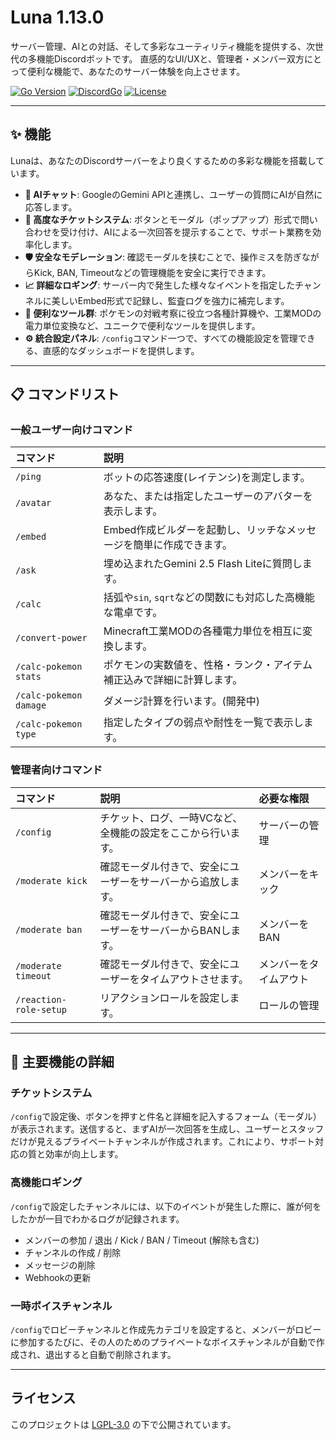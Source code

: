 # Luna 1.13.0

サーバー管理、AIとの対話、そして多彩なユーティリティ機能を提供する、次世代の多機能Discordボットです。
直感的なUI/UXと、管理者・メンバー双方にとって便利な機能で、あなたのサーバー体験を向上させます。

[![Go Version](https://img.shields.io/badge/Go-1.18%2B-blue.svg)](https://golang.org/)
[![DiscordGo](https://img.shields.io/badge/lib-DiscordGo-blue.svg)](https://github.com/bwmarrin/discordgo)
[![License](https://img.shields.io/badge/License-LGPL--3.0-blue.svg)](LICENSE)

---

## ✨ 機能

Lunaは、あなたのDiscordサーバーをより良くするための多彩な機能を搭載しています。

* **🤖 AIチャット**: GoogleのGemini APIと連携し、ユーザーの質問にAIが自然に応答します。
* **🎫 高度なチケットシステム**: ボタンとモーダル（ポップアップ）形式で問い合わせを受け付け、AIによる一次回答を提示することで、サポート業務を効率化します。
* **🛡️ 安全なモデレーション**: 確認モーダルを挟むことで、操作ミスを防ぎながらKick, BAN, Timeoutなどの管理機能を安全に実行できます。
* **📈 詳細なロギング**: サーバー内で発生した様々なイベントを指定したチャンネルに美しいEmbed形式で記録し、監査ログを強力に補完します。
* **🔧 便利なツール群**: ポケモンの対戦考察に役立つ各種計算機や、工業MODの電力単位変換など、ユニークで便利なツールを提供します。
* **⚙️ 統合設定パネル**: `/config`コマンド一つで、すべての機能設定を管理できる、直感的なダッシュボードを提供します。

---

## 📋 コマンドリスト

### **一般ユーザー向けコマンド**

| コマンド | 説明 |
|:---|:---|
| `/ping` | ボットの応答速度(レイテンシ)を測定します。 |
| `/avatar` | あなた、または指定したユーザーのアバターを表示します。|
| `/embed` | Embed作成ビルダーを起動し、リッチなメッセージを簡単に作成できます。|
| `/ask` | 埋め込まれたGemini 2.5 Flash Liteに質問します。 |
| `/calc` | 括弧や`sin`, `sqrt`などの関数にも対応した高機能な電卓です。 |
| `/convert-power` | Minecraft工業MODの各種電力単位を相互に変換します。 |
| `/calc-pokemon stats` | ポケモンの実数値を、性格・ランク・アイテム補正込みで詳細に計算します。 |
| `/calc-pokemon damage`| ダメージ計算を行います。(開発中) |
| `/calc-pokemon type` | 指定したタイプの弱点や耐性を一覧で表示します。 |

### **管理者向けコマンド**

| コマンド | 説明 | 必要な権限 |
|:---|:---|:---|
| `/config` | チケット、ログ、一時VCなど、全機能の設定をここから行います。 | サーバーの管理 |
| `/moderate kick` | 確認モーダル付きで、安全にユーザーをサーバーから追放します。| メンバーをキック |
| `/moderate ban` | 確認モーダル付きで、安全にユーザーをサーバーからBANします。| メンバーをBAN |
| `/moderate timeout` | 確認モーダル付きで、安全にユーザーをタイムアウトさせます。| メンバーをタイムアウト |
| `/reaction-role-setup` | リアクションロールを設定します。 | ロールの管理 |

---
## 🌟 主要機能の詳細

### チケットシステム
`/config`で設定後、ボタンを押すと件名と詳細を記入するフォーム（モーダル）が表示されます。送信すると、まずAIが一次回答を生成し、ユーザーとスタッフだけが見えるプライベートチャンネルが作成されます。これにより、サポート対応の質と効率が向上します。

### 高機能ロギング
`/config`で設定したチャンネルには、以下のイベントが発生した際に、誰が何をしたかが一目でわかるログが記録されます。
- メンバーの参加 / 退出 / Kick / BAN / Timeout (解除も含む)
- チャンネルの作成 / 削除
- メッセージの削除
- Webhookの更新

### 一時ボイスチャンネル
`/config`でロビーチャンネルと作成先カテゴリを設定すると、メンバーがロビーに参加するたびに、その人のためのプライベートなボイスチャンネルが自動で作成され、退出すると自動で削除されます。

---

## ライセンス
このプロジェクトは [LGPL-3.0](LICENSE) の下で公開されています。